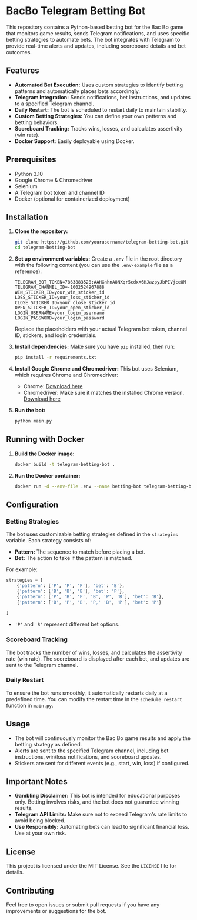 # BacBo Telegram Betting Bot

This repository contains a Python-based betting bot for the Bac Bo game that monitors game results, sends Telegram notifications, and uses specific betting strategies to automate bets. The bot integrates with Telegram to provide real-time alerts and updates, including scoreboard details and bet outcomes.

## Features

-   **Automated Bet Execution:** Uses custom strategies to identify betting patterns and automatically places bets accordingly.
-   **Telegram Integration:** Sends notifications, bet instructions, and updates to a specified Telegram channel.
-   **Daily Restart:** The bot is scheduled to restart daily to maintain stability.
-   **Custom Betting Strategies:** You can define your own patterns and betting behaviors.
-   **Scoreboard Tracking:** Tracks wins, losses, and calculates assertivity (win rate).
-   **Docker Support:** Easily deployable using Docker.

## Prerequisites

-   Python 3.10
-   Google Chrome & Chromedriver
-   Selenium
-   A Telegram bot token and channel ID
-   Docker (optional for containerized deployment)

## Installation

1. **Clone the repository:**

    ```sh
    git clone https://github.com/yourusername/telegram-betting-bot.git
    cd telegram-betting-bot
    ```

2. **Set up environment variables:**
   Create a `.env` file in the root directory with the following content (you can use the `.env-example` file as a reference):

    ```env
    TELEGRAM_BOT_TOKEN=7863883528:AAHGnhnA8NXqr5cdxX6HJazpyJbPIVjceQM
    TELEGRAM_CHANNEL_ID=-1002524967888
    WIN_STICKER_ID=your_win_sticker_id
    LOSS_STICKER_ID=your_loss_sticker_id
    CLOSE_STICKER_ID=your_close_sticker_id
    OPEN_STICKER_ID=your_open_sticker_id
    LOGIN_USERNAME=your_login_username
    LOGIN_PASSWORD=your_login_password
    ```

    Replace the placeholders with your actual Telegram bot token, channel ID, stickers, and login credentials.

3. **Install dependencies:**
   Make sure you have `pip` installed, then run:

    ```sh
    pip install -r requirements.txt
    ```

4. **Install Google Chrome and Chromedriver:**
   This bot uses Selenium, which requires Chrome and Chromedriver:

    - Chrome: [Download here](https://www.google.com/chrome/)
    - Chromedriver: Make sure it matches the installed Chrome version. [Download here](https://sites.google.com/chromium.org/driver/)

5. **Run the bot:**
    ```sh
    python main.py
    ```

## Running with Docker

1. **Build the Docker image:**

    ```sh
    docker build -t telegram-betting-bot .
    ```

2. **Run the Docker container:**
    ```sh
    docker run -d --env-file .env --name betting-bot telegram-betting-bot
    ```

## Configuration

### Betting Strategies

The bot uses customizable betting strategies defined in the `strategies` variable. Each strategy consists of:

-   **Pattern:** The sequence to match before placing a bet.
-   **Bet:** The action to take if the pattern is matched.

For example:

```python
strategies = [
    {'pattern': ['P', 'P', 'P'], 'bet': 'B'},
    {'pattern': ['B', 'B', 'B'], 'bet': 'P'}, 
    {'pattern': ['P', 'B', 'P', 'B', 'P', 'B'], 'bet': 'B'},
    {'pattern': ['B', 'P', 'B', 'P,' 'B', 'P'], 'bet': 'P'}
  
]
```

-   `'P'` and `'B'` represent different bet options.

### Scoreboard Tracking

The bot tracks the number of wins, losses, and calculates the assertivity rate (win rate). The scoreboard is displayed after each bet, and updates are sent to the Telegram channel.

### Daily Restart

To ensure the bot runs smoothly, it automatically restarts daily at a predefined time. You can modify the restart time in the `schedule_restart` function in `main.py`.

## Usage

-   The bot will continuously monitor the Bac Bo game results and apply the betting strategy as defined.
-   Alerts are sent to the specified Telegram channel, including bet instructions, win/loss notifications, and scoreboard updates.
-   Stickers are sent for different events (e.g., start, win, loss) if configured.

## Important Notes

-   **Gambling Disclaimer:** This bot is intended for educational purposes only. Betting involves risks, and the bot does not guarantee winning results.
-   **Telegram API Limits:** Make sure not to exceed Telegram's rate limits to avoid being blocked.
-   **Use Responsibly:** Automating bets can lead to significant financial loss. Use at your own risk.

## License

This project is licensed under the MIT License. See the `LICENSE` file for details.

## Contributing

Feel free to open issues or submit pull requests if you have any improvements or suggestions for the bot.
